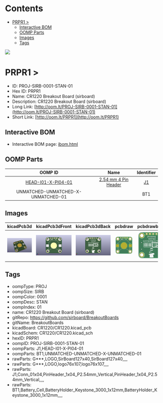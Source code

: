 



Contents
========

* [PRPR1 > ](#prpr1--)
	* [Interactive BOM](#interactive-bom)
	* [OOMP Parts](#oomp-parts)
	* [Images](#images)
	* [Tags](#tags)
  
![][im]
# PRPR1 > 

- ID: PROJ-SIRB-0001-STAN-01
- Hex ID: PRPR1
- Name: CR1220 Breakout Board (sirboard)
- Description: CR1220 Breakout Board (sirboard)
- Long Link: [http://oom.lt/PROJ-SIRB-0001-STAN-01](http://oom.lt/PROJ-SIRB-0001-STAN-01)
- Short Link: [http://oom.lt/PRPR1](http://oom.lt/PRPR1)

## Interactive BOM

- Interactive BOM page: [ibom.html](https://htmlpreview.github.io/?https://github.com/oomlout/oomlout_OOMP_projects/blob/main/PROJ-SIRB-0001-STAN-01/kicad/bom/ibom.html)

## OOMP Parts
  

|OOMP ID|Name|Identifier|
| :---: | :---: | :---: |
|[HEAD-I01-X-PI04-01](https://github.com/oomlout/oomlout_OOMP_parts/tree/main/HEAD-I01-X-PI04-01/)|[2.54 mm 4 Pin Header](https://github.com/oomlout/oomlout_OOMP_parts/tree/main/HEAD-I01-X-PI04-01/)|[J1](https://github.com/oomlout/oomlout_OOMP_parts/tree/main/HEAD-I01-X-PI04-01/)|
|UNMATCHED-UNMATCHED-X-UNMATCHED-01||BT1|

## Images
  
  

|kicadPcb3d|kicadPcb3dFront|kicadPcb3dBack|pcbdraw|pcbdrawback|
| :---: | :---: | :---: | :---: | :---: |
|[![kicadPcb3d](kicadPcb3d_140.png)](kicadPcb3d.png)|[![kicadPcb3dFront](kicadPcb3dFront_140.png)](kicadPcb3dFront.png)|[![kicadPcb3dBack](kicadPcb3dBack_140.png)](kicadPcb3dBack.png)|[![pcbdraw](pcbdraw_140.png)](pcbdraw.png)|[![pcbdrawback](pcbdrawBack_140.png)](pcbdrawBack.png)|

## Tags

- oompType: PROJ
- oompSize: SIRB
- oompColor: 0001
- oompDesc: STAN
- oompIndex: 01
- name: CR1220 Breakout Board (sirboard)
- gitRepo: https://github.com/sirboard/BreakoutBoards
- gitName: BreakoutBoards
- kicadBoard: CR1220/CR1220.kicad_pcb
- kicadSchem: CR1220/CR1220.kicad_sch
- hexID: PRPR1
- oompID: PROJ-SIRB-0001-STAN-01
- oompParts: J1,HEAD-I01-X-PI04-01
- oompParts: BT1,UNMATCHED-UNMATCHED-X-UNMATCHED-01
- rawParts: G***,LOGO,SirBoard127x40,SirBoard127x40,,,,
- rawParts: G***,LOGO,logo76x107,logo76x107,,,,
- rawParts: J1,Conn_01x04,PinHeader_1x04_P2.54mm_Vertical,PinHeader_1x04_P2.54mm_Vertical,,,,
- rawParts: BT1,Battery_Cell,BatteryHolder_Keystone_3000_1x12mm,BatteryHolder_Keystone_3000_1x12mm,,,,



[im]: kicadPcb3d_450.png
